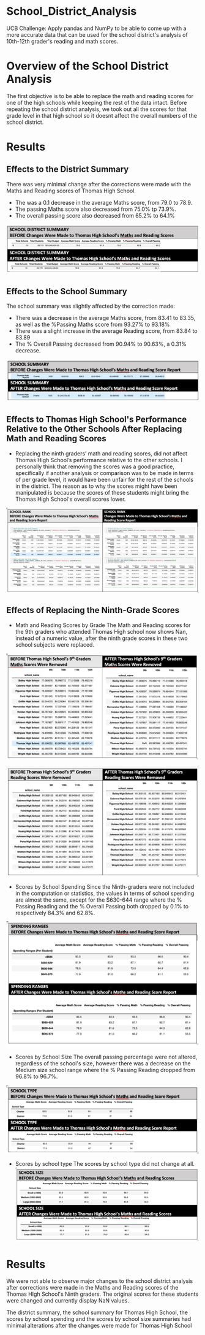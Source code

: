 # School_District_Analysis

UCB Challenge: Apply pandas and NumPy to be able to come up with a more accurate data that can be used for the school district's analysis of 10th-12th grader's reading and math scores.

# Overview of the School District Analysis
The first objective is to be able to replace the math and reading scores for one of the high schools while keeping the rest of the data intact. Before repeating the school district analysis, we took out all the scores for that grade level in that high school so it doesnt affect the overall numbers of the school district.


# Results

## Effects to the District Summary
There was very minimal change after the corrections were made with the Maths and Reading scores of Thomas High School.
* The was a 0.1 decrease in the average Maths score, from 79.0 to 78.9.
* The passing Maths score also decreased from 75.0% tp 73.9%.
* The overall passing score also decreased from 65.2% to 64.1%


![district_summary](Resources/school_district_summary_summary.png)

## Effects to the School Summary

The school summary was slightly affected by the correction made:
* There was a decrease in the average Maths score, from 83.41  to 83.35, as well as  the %Passing Maths score from 93.27% to 93.18%
* There was a slight increase in the average Reading score, from 83.84 to 83.89
* The % Overall Passing decreased from 90.94% to 90.63%, a 0.31% decrease.

![school_summary](Resources/school_summary_summary.png)

## Effects to Thomas High School's Performance Relative to the Other Schools After Replacing Math and Reading Scores

* Replacing the ninth graders’ math and reading scores, did not affect Thomas High School’s performance relative to the other schools. I personally think that removing the scores was a good practice, specifically if another analysis or comparison was to be made in terms of per grade level, it would have been unfair for the rest of the schools in the district. The reason as to why the scores might have been manipulated is because the scores of these students might bring the Thomas High School's overall scores lower. 

![school_rankings](Resources/school_rankings_summary.png)

## Effects of Replacing the Ninth-Grade Scores  

* Math and Reading Scores by Grade
The Math and Reading scores for the 9th graders who attended Thomas High school now shows Nan, instead of a numeric value, after the ninth grade scores in these two school subjects were replaced.

![maths_scores](Resources/maths_scores_summary.png)

![reading_scores](Resources/reading_scores_summary.png)

* Scores by School Spending
Since the Ninth-graders were not included in the computation or statistics, the values in terms of school spending are almost the same, except for the $630-644 range where the % Passing Reading and the % Overall Passing both dropped by 0.1% to respectively 84.3% and 62.8%.

![spending_summary](Resources/spending_range_summary.png)

* Scores by School Size
The overall passing percentage were not altered, regardless of the school's size, however there was a decrease on the Medium size school range where the % Passing Reading dropped from 96.8% to 96.7%.

![school_type](Resources/school_type_summary.png)

* Scores by school type
The scores by school type did not change at all.
![school_size](Resources/school_size_summary.png)

# Results

We were not able to observe major changes to the school district analysis after corrections were made in the Maths and Reading scores of the Thomas HIgh School's Ninth graders. The original scores for these students were changed and currently display NaN values.

The district summary, the school summary for Thomas High School, the scores by school spending and the scores by school size summaries had minimal alterations after the changes were made for Thomas High School


